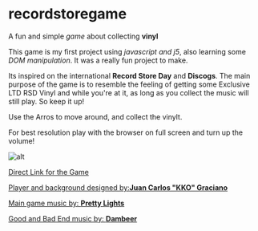 # recordstoregame

A fun  and simple *game* about collecting **vinyl** 

This game is my first project using *javascript and j5*, also learning some *DOM manipulation*. It was a really fun project to make.

Its inspired on the international **Record Store Day** and **Discogs**.
The main purpose of the game is to resemble the feeling of getting some Exclusive LTD RSD Vinyl and while you're at it, as long as you collect the music will still play. So keep it up!



Use the Arros to move around, and collect the vinylt. 

For best resolution play with the browser on full screen and turn up the volume!

![alt](https://res.cloudinary.com/dzxo1mr9i/image/upload/v1619182122/test-for-class/m9dgbg6r3p7jlzo8ikbv.png)

[Direct Link for the Game](https://knottykid.github.io/recordstoregame/)

 [Player and background designed by:**Juan Carlos "KKO" Graciano**](http://jcgraciano.com)

 [Main game music by: **Pretty Lights**](https://soundcloud.com/prettylights)

[Good and Bad End music by: **Dambeer** ](https://soundcloud.app.goo.gl/zjTSN)
